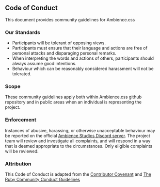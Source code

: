 ## Code of Conduct

This document provides community guidelines for Ambience.css

### Our Standards

- Participants will be tolerant of opposing views.
- Participants must ensure that their language and actions are free of personal attacks and disparaging personal remarks.
- When interpreting the words and actions of others, participants should always assume good intentions.
- Behaviour which can be reasonably considered harassment will not be tolerated.

### Scope

These community guidelines apply both within Ambience.css github repository and in public areas when an individual is representing the project.

### Enforcement

Instances of abusive, harassing, or otherwise unacceptable behaviour may be reported on the official [Ambience Studios Discord server](https://discord.gg/aDfnRkXZhC). The project team will review and investigate all complaints, and will respond in a way that is deemed appropriate to the circumstances. Only eligible complaints will be reviewed.

### Attribution
This Code of Conduct is adapted from the [Contributor Covenant](https://www.contributor-covenant.org/) and [The Ruby Community Conduct Guidelines](https://www.ruby-lang.org/en/conduct/)


